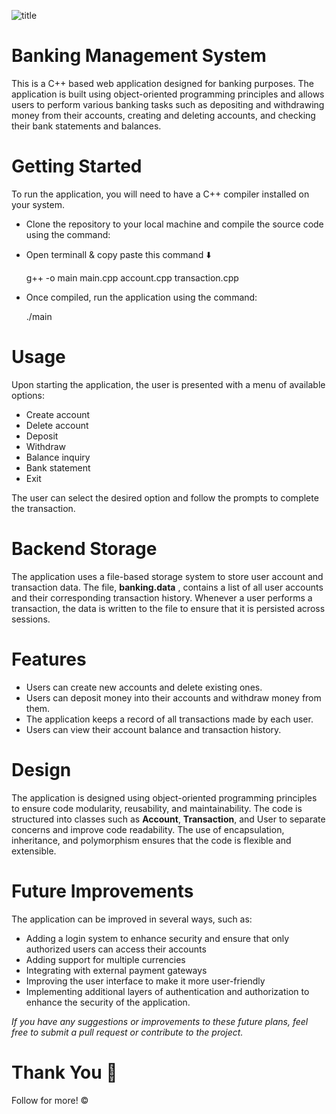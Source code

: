 
 ![title](https://user-images.githubusercontent.com/112396675/200484557-167382b4-aa38-4d1d-aa12-ba1dd2eaae59.png)

# Banking Management System
This is a C++ based web application designed for banking purposes. The application is built using object-oriented programming principles and allows users to perform various banking tasks such as depositing and withdrawing money from their accounts, creating and deleting accounts, and checking their bank statements and balances.

# Getting Started
To run the application, you will need to have a C++ compiler installed on your system. 
- Clone the repository to your local machine and compile the source code using the command:
- Open terminall & copy paste this command ⬇️

  g++ -o main main.cpp account.cpp transaction.cpp
   
- Once compiled, run the application using the command:

  ./main
   
# Usage
Upon starting the application, the user is presented with a menu of available options:

- Create account
- Delete account 
- Deposit
- Withdraw
- Balance inquiry
- Bank statement
- Exit

The user can select the desired option and follow the prompts to complete the transaction.

# Backend Storage
The application uses a file-based storage system to store user account and transaction data. The file, <b>banking.data</b> , contains a list of all user accounts and their corresponding transaction history. Whenever a user performs a transaction, the data is written to the file to ensure that it is persisted across sessions.

# Features
- Users can create new accounts and delete existing ones.
- Users can deposit money into their accounts and withdraw money from them.
- The application keeps a record of all transactions made by each user.
- Users can view their account balance and transaction history.

# Design
The application is designed using object-oriented programming principles to ensure code modularity, reusability, and maintainability. The code is structured into classes such as **Account**, **Transaction**, and User to separate concerns and improve code readability. The use of encapsulation, inheritance, and polymorphism ensures that the code is flexible and extensible.

# Future Improvements
The application can be improved in several ways, such as:

- Adding a login system to enhance security and ensure that only authorized users can access their accounts
- Adding support for multiple currencies
- Integrating with external payment gateways
- Improving the user interface to make it more user-friendly
- Implementing additional layers of authentication and authorization to enhance the security of the application.

<i>If you have any suggestions or improvements to these future plans, feel free to submit a pull request or contribute to the project.</i>


# Thank You 🤍
Follow for more! ©️

